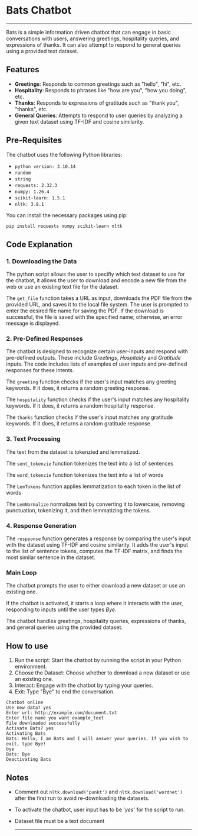 # Bats Chatbot

--- 

Bats is a simple information driven chatbot that can engage in basic conversations with users, answering greetings, hospitality queries, and expressions of thanks. It can also attempt to respond to general queries using a provided text dataset.

## Features

- **Greetings**: Responds to common greetings such as "hello", "hi", etc.
- **Hospitality**: Responds to phrases like "how are you", "how you doing", etc.
- **Thanks**: Responds to expressions of gratitude such as "thank you", "thanks", etc.
- **General Queries**: Attempts to respond to user queries by analyzing a given text dataset using TF-IDF and cosine similarity.

## Pre-Requisites

The chatbot uses the following Python libraries:

- `python version: 3.10.14`
- `random`
- `string`
- `requests: 2.32.3`
- `numpy: 1.26.4`
- `scikit-learn: 1.5.1`
- `nltk: 3.8.1`

You can install the necessary packages using pip:

```bash
pip install requests numpy scikit-learn nltk
```

## Code Explanation

### 1. Downloading the Data

The python script allows the user to specifiy which text dataset to use for the chatbot, it allows the user to download and encode a new file from the web or use an existing text file for the dataset.

The `get_file` function takes a URL as input, downloads the PDF file from the provided URL, and saves it to the local file system. The user is prompted to enter the desired file name for saving the PDF. If the download is successful, the file is saved with the specified name; otherwise, an error message is displayed.

### 2. Pre-Defined Responses

The chatbot is designed to recognize certain user-inputs and respond with pre-defined outputs. These include *Greetings*, *Hospitality* and *Gratitude* inputs. The code includes lists of examples of user inputs and pre-defined responses for these intents. 

The `greeting` function checks if the user's input matches any greeting keywords. If it does, it returns a random greeting response.

The `hospitality` function checks if the user's input matches any hospitality keywords. If it does, it returns a random hospitality response.

The `thanks` function checks if the user's input matches any gratitude keywords. If it does, it returns a random gratitude response.

### 3. Text Processing

The text from the dataset is tokenzied and lemmatized.

The `sent_tokenzie` function tokenizes the text into a list of sentences

The `word_tokenzie` function tokenizes the text into a list of words

The `LemTokens` function applies lemmatization to each token in the list of words 

The `LemNormalize` normalizes text by converting it to lowercase, removing punctuation, tokenizing it, and then lemmatizing the tokens.

### 4. Response Generation

The `respponse` function generates a response by comparing the user's input with the dataset using TF-IDF and cosine similarity. It adds the user's input to the list of sentence tokens, computes the TF-IDF matrix, and finds the most similar sentence in the dataset.

### Main Loop 

The chatbot prompts the user to either download a new dataset or use an existing one.

If the chatbot is activated, it starts a loop where it interacts with the user, responding to inputs until the user types *Bye*.

The chatbot handles greetings, hospitality queries, expressions of thanks, and general queries using the provided dataset.

## How to use

1. Run the script: Start the chatbot by running the script in your Python environment.
2. Choose the Dataset: Choose whether to download a new dataset or use an existing one.
3. Interact: Engage with the chatbot by typing your queries.
4. Exit: Type "Bye" to end the conversation.

``` Example
Chatbot online
Use new data? yes
Enter url: http://example.com/document.txt
Enter file name you want example_text
File downloaded successfully
Activate Bats? yes
Activating Bats
Bats: Hello, I am Bats and I will answer your queries. If you wish to exit, type Bye!
bye
Bats: Bye
Deactivating Bats
``` 

## Notes

- Comment out `nltk.download('punkt')` and `nltk.download('wordnet')` after the first run to avoid re-downloading the datasets.
- To activate the chatbot, user input has to be '*yes*' for the script to run.
- Dataset file must be a text document

  ---
